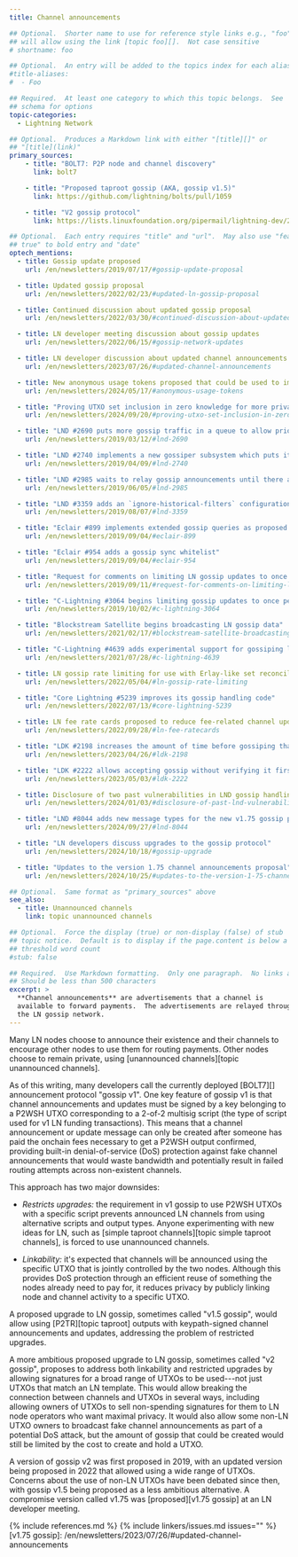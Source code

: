 ```yaml
---
title: Channel announcements

## Optional.  Shorter name to use for reference style links e.g., "foo"
## will allow using the link [topic foo][].  Not case sensitive
# shortname: foo

## Optional.  An entry will be added to the topics index for each alias
#title-aliases:
#  - Foo

## Required.  At least one category to which this topic belongs.  See
## schema for options
topic-categories:
  - Lightning Network

## Optional.  Produces a Markdown link with either "[title][]" or
## "[title](link)"
primary_sources:
    - title: "BOLT7: P2P node and channel discovery"
      link: bolt7

    - title: "Proposed taproot gossip (AKA, gossip v1.5)"
      link: https://github.com/lightning/bolts/pull/1059

    - title: "V2 gossip protocol"
      link: https://lists.linuxfoundation.org/pipermail/lightning-dev/2022-February/003470.html

## Optional.  Each entry requires "title" and "url".  May also use "feature:
## true" to bold entry and "date"
optech_mentions:
  - title: Gossip update proposed
    url: /en/newsletters/2019/07/17/#gossip-update-proposal

  - title: Updated gossip proposal
    url: /en/newsletters/2022/02/23/#updated-ln-gossip-proposal

  - title: Continued discussion about updated gossip proposal
    url: /en/newsletters/2022/03/30/#continued-discussion-about-updated-ln-gossip-protocol

  - title: LN developer meeting discussion about gossip updates
    url: /en/newsletters/2022/06/15/#gossip-network-updates

  - title: LN developer discussion about updated channel announcements
    url: /en/newsletters/2023/07/26/#updated-channel-announcements

  - title: New anonymous usage tokens proposed that could be used to improve channel announcement privacy
    url: /en/newsletters/2024/05/17/#anonymous-usage-tokens

  - title: "Proving UTXO set inclusion in zero knowledge for more private channel announcement messages"
    url: /en/newsletters/2024/09/20/#proving-utxo-set-inclusion-in-zero-knowledge

  - title: "LND #2690 puts more gossip traffic in a queue to allow prioritizing urgent information"
    url: /en/newsletters/2019/03/12/#lnd-2690

  - title: "LND #2740 implements a new gossiper subsystem which puts its peers into two buckets"
    url: /en/newsletters/2019/04/09/#lnd-2740

  - title: "LND #2985 waits to relay gossip announcements until there are there are at least ten"
    url: /en/newsletters/2019/06/05/#lnd-2985

  - title: "LND #3359 adds an `ignore-historical-filters` configuration option for ignoring some gossip filters"
    url: /en/newsletters/2019/08/07/#lnd-3359

  - title: "Eclair #899 implements extended gossip queries as proposed in BOLTs #557"
    url: /en/newsletters/2019/09/04/#eclair-899

  - title: "Eclair #954 adds a gossip sync whitelist"
    url: /en/newsletters/2019/09/04/#eclair-954

  - title: "Request for comments on limiting LN gossip updates to once per day"
    url: /en/newsletters/2019/09/11/#request-for-comments-on-limiting-ln-gossip-updates-to-once-per-day

  - title: "C-Lightning #3064 begins limiting gossip updates to once per day"
    url: /en/newsletters/2019/10/02/#c-lightning-3064

  - title: "Blockstream Satellite begins broadcasting LN gossip data"
    url: /en/newsletters/2021/02/17/#blockstream-satellite-broadcasting-ln-data-and-bitcoin-core-source

  - title: "C-Lightning #4639 adds experimental support for gossiping liquidity advertisements"
    url: /en/newsletters/2021/07/28/#c-lightning-4639

  - title: LN gossip rate limiting for use with Erlay-like set reconciliation
    url: /en/newsletters/2022/05/04/#ln-gossip-rate-limiting

  - title: "Core Lightning #5239 improves its gossip handling code"
    url: /en/newsletters/2022/07/13/#core-lightning-5239

  - title: LN fee rate cards proposed to reduce fee-related channel update gossip
    url: /en/newsletters/2022/09/28/#ln-fee-ratecards

  - title: "LDK #2198 increases the amount of time before gossiping that a channel is down"
    url: /en/newsletters/2023/04/26/#ldk-2198

  - title: "LDK #2222 allows accepting gossip without verifying it first"
    url: /en/newsletters/2023/05/03/#ldk-2222

  - title: Disclosure of two past vulnerabilities in LND gossip handling
    url: /en/newsletters/2024/01/03/#disclosure-of-past-lnd-vulnerabilities

  - title: "LND #8044 adds new message types for the new v1.75 gossip protocol compatible with taproot channels"
    url: /en/newsletters/2024/09/27/#lnd-8044

  - title: "LN developers discuss upgrades to the gossip protocol"
    url: /en/newsletters/2024/10/18/#gossip-upgrade

  - title: "Updates to the version 1.75 channel announcements proposal"
    url: /en/newsletters/2024/10/25/#updates-to-the-version-1-75-channel-announcements-proposal

## Optional.  Same format as "primary_sources" above
see_also:
  - title: Unannounced channels
    link: topic unannounced channels

## Optional.  Force the display (true) or non-display (false) of stub
## topic notice.  Default is to display if the page.content is below a
## threshold word count
#stub: false

## Required.  Use Markdown formatting.  Only one paragraph.  No links allowed.
## Should be less than 500 characters
excerpt: >
  **Channel announcements** are advertisements that a channel is
  available to forward payments.  The advertisements are relayed through
  the LN gossip network.
---
```

Many LN nodes choose to announce their existence and their channels to
encourage other nodes to use them for routing payments.  Other nodes
choose to remain private, using [unannounced channels][topic unannounced
channels].

As of this writing, many developers call the currently deployed
[BOLT7][] announcement protocol "gossip v1".  One key feature of gossip v1
is that channel announcements and updates must be signed by a key
belonging to a P2WSH UTXO corresponding to a 2-of-2 multisig script (the
type of script used for v1 LN funding transactions).  This means that a
channel announcement or update message can only be created after someone
has paid the onchain fees necessary to get a P2WSH output confirmed,
providing built-in denial-of-service (DoS) protection against fake
channel announcements that would waste bandwidth and potentially result
in failed routing attempts across non-existent channels.

This approach has two major downsides:

- *Restricts upgrades:* the requirement in v1 gossip to use P2WSH UTXOs
  with a specific script prevents announced LN channels from using
  alternative scripts and output types.  Anyone experimenting with new
  ideas for LN, such as [simple taproot channels][topic simple taproot
  channels], is forced to use unannounced channels.

- *Linkability:* it's expected that channels will be announced using the
  specific UTXO that is jointly controlled by the two nodes.  Although
  this provides DoS protection through an efficient reuse of something
  the nodes already need to pay for, it reduces privacy by publicly
  linking node and channel activity to a specific UTXO.

A proposed upgrade to LN gossip, sometimes called "v1.5 gossip", would
allow using [P2TR][topic taproot] outputs with keypath-signed channel
announcements and updates, addressing the problem of restricted
upgrades.

A more ambitious proposed upgrade to LN gossip, sometimes called "v2
gossip", proposes to address both linkability and restricted upgrades by
allowing signatures for a broad range of UTXOs to be used---not just UTXOs
that match an LN template.  This would allow breaking the connection
between channels and UTXOs in several ways, including allowing owners
of UTXOs to sell non-spending signatures for them to LN node operators
who want maximal privacy.  It would also allow some non-LN UTXO owners
to broadcast fake channel announcements as part of a potential DoS
attack, but the amount of gossip that could be created would still be
limited by the cost to create and hold a UTXO.

A version of gossip v2 was first proposed in 2019, with an updated
version being proposed in 2022 that allowed using a wide range of UTXOs.
Concerns about the use of non-LN UTXOs have been debated since then,
with gossip v1.5 being proposed as a less ambitious alternative.  A
compromise version called v1.75 was [proposed][v1.75 gossip] at an LN developer
meeting.

{% include references.md %}
{% include linkers/issues.md issues="" %}
[v1.75 gossip]: /en/newsletters/2023/07/26/#updated-channel-announcements

